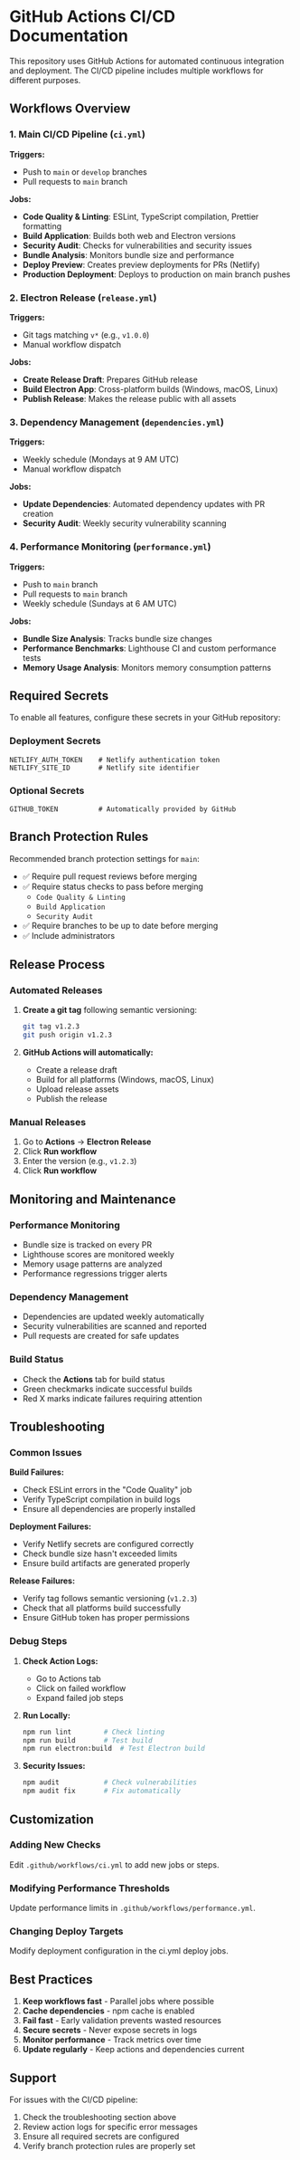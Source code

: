 # GitHub Actions CI/CD Documentation

This repository uses GitHub Actions for automated continuous integration and deployment. The CI/CD pipeline includes multiple workflows for different purposes.

## Workflows Overview

### 1. Main CI/CD Pipeline (`ci.yml`)

**Triggers:**
- Push to `main` or `develop` branches
- Pull requests to `main` branch

**Jobs:**
- **Code Quality & Linting**: ESLint, TypeScript compilation, Prettier formatting
- **Build Application**: Builds both web and Electron versions
- **Security Audit**: Checks for vulnerabilities and security issues
- **Bundle Analysis**: Monitors bundle size and performance
- **Deploy Preview**: Creates preview deployments for PRs (Netlify)
- **Production Deployment**: Deploys to production on main branch pushes

### 2. Electron Release (`release.yml`)

**Triggers:**
- Git tags matching `v*` (e.g., `v1.0.0`)
- Manual workflow dispatch

**Jobs:**
- **Create Release Draft**: Prepares GitHub release
- **Build Electron App**: Cross-platform builds (Windows, macOS, Linux)
- **Publish Release**: Makes the release public with all assets

### 3. Dependency Management (`dependencies.yml`)

**Triggers:**
- Weekly schedule (Mondays at 9 AM UTC)
- Manual workflow dispatch

**Jobs:**
- **Update Dependencies**: Automated dependency updates with PR creation
- **Security Audit**: Weekly security vulnerability scanning

### 4. Performance Monitoring (`performance.yml`)

**Triggers:**
- Push to `main` branch
- Pull requests to `main` branch
- Weekly schedule (Sundays at 6 AM UTC)

**Jobs:**
- **Bundle Size Analysis**: Tracks bundle size changes
- **Performance Benchmarks**: Lighthouse CI and custom performance tests
- **Memory Usage Analysis**: Monitors memory consumption patterns

## Required Secrets

To enable all features, configure these secrets in your GitHub repository:

### Deployment Secrets
```
NETLIFY_AUTH_TOKEN    # Netlify authentication token
NETLIFY_SITE_ID       # Netlify site identifier
```

### Optional Secrets
```
GITHUB_TOKEN          # Automatically provided by GitHub
```

## Branch Protection Rules

Recommended branch protection settings for `main`:

- ✅ Require pull request reviews before merging
- ✅ Require status checks to pass before merging
  - `Code Quality & Linting`
  - `Build Application`
  - `Security Audit`
- ✅ Require branches to be up to date before merging
- ✅ Include administrators

## Release Process

### Automated Releases

1. **Create a git tag** following semantic versioning:
   ```bash
   git tag v1.2.3
   git push origin v1.2.3
   ```

2. **GitHub Actions will automatically:**
   - Create a release draft
   - Build for all platforms (Windows, macOS, Linux)
   - Upload release assets
   - Publish the release

### Manual Releases

1. Go to **Actions** → **Electron Release**
2. Click **Run workflow**
3. Enter the version (e.g., `v1.2.3`)
4. Click **Run workflow**

## Monitoring and Maintenance

### Performance Monitoring
- Bundle size is tracked on every PR
- Lighthouse scores are monitored weekly
- Memory usage patterns are analyzed
- Performance regressions trigger alerts

### Dependency Management
- Dependencies are updated weekly automatically
- Security vulnerabilities are scanned and reported
- Pull requests are created for safe updates

### Build Status
- Check the **Actions** tab for build status
- Green checkmarks indicate successful builds
- Red X marks indicate failures requiring attention

## Troubleshooting

### Common Issues

**Build Failures:**
- Check ESLint errors in the "Code Quality" job
- Verify TypeScript compilation in build logs
- Ensure all dependencies are properly installed

**Deployment Failures:**
- Verify Netlify secrets are configured correctly
- Check bundle size hasn't exceeded limits
- Ensure build artifacts are generated properly

**Release Failures:**
- Verify tag follows semantic versioning (`v1.2.3`)
- Check that all platforms build successfully
- Ensure GitHub token has proper permissions

### Debug Steps

1. **Check Action Logs:**
   - Go to Actions tab
   - Click on failed workflow
   - Expand failed job steps

2. **Run Locally:**
   ```bash
   npm run lint        # Check linting
   npm run build       # Test build
   npm run electron:build  # Test Electron build
   ```

3. **Security Issues:**
   ```bash
   npm audit           # Check vulnerabilities
   npm audit fix       # Fix automatically
   ```

## Customization

### Adding New Checks
Edit `.github/workflows/ci.yml` to add new jobs or steps.

### Modifying Performance Thresholds
Update performance limits in `.github/workflows/performance.yml`.

### Changing Deploy Targets
Modify deployment configuration in the ci.yml deploy jobs.

## Best Practices

1. **Keep workflows fast** - Parallel jobs where possible
2. **Cache dependencies** - npm cache is enabled
3. **Fail fast** - Early validation prevents wasted resources
4. **Secure secrets** - Never expose secrets in logs
5. **Monitor performance** - Track metrics over time
6. **Update regularly** - Keep actions and dependencies current

## Support

For issues with the CI/CD pipeline:
1. Check the troubleshooting section above
2. Review action logs for specific error messages
3. Ensure all required secrets are configured
4. Verify branch protection rules are properly set